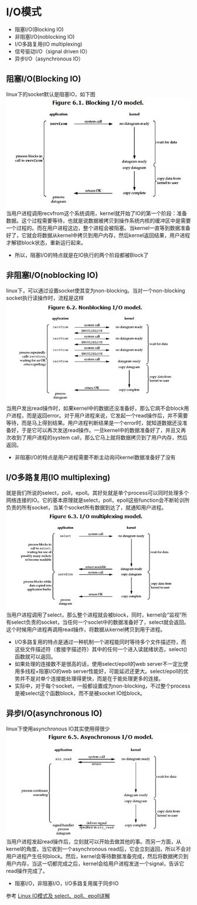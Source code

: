 
# I/O模式
* 阻塞I/O(Blocking IO)
* 非阻塞I/O(noblocking IO)
* I/O多路复用(IO multiplexing)
* 信号驱动I/O（signal driven IO）
* 异步I/O（asynchronous IO）

## 阻塞I/O(Blocking IO)
linux下的socket默认是阻塞IO，如下图  
![阻塞I/O](../../image/operating-system/operating-system01.png)
当用户进程调用recvfrom这个系统调用，kernel就开始了IO的第一个阶段：准备数据。这个过程需要等待，也就是说数据被拷贝到操作系统内核的缓冲区中是需要一个过程的。而在用户进程这边，整个进程会被阻塞。当kernel一直等到数据准备好了，它就会将数据从kernel中拷贝到用户内存，然后kernel返回结果，用户进程才解锁block状态，重新运行起来。
* 所以，阻塞I/O的特点就是在IO执行的两个阶段都被Block了

## 非阻塞I/O(noblocking IO)
linux下，可以通过设置socket使其变为non-blocking。当对一个non-blocking socket执行读操作时，流程是这样
![非阻塞I/O](../../image/operating-system/operating-system02.png)   
当用户发出read操作时，如果kernel中的数据还没准备好，那么它病不会block用户进程，而是返回error。对于用户进程来说，它发起一个read操作后，并不需要等待，而是马上得到结果。用户进程判断结果是一个error时，就知道数据还没准备好，于是它可以再次发送read操作。一旦kernel中的数据准备好了，并且又再次收到了用户进程的system call，那么它马上就将数据拷贝到了用户内存，然后返回。
* 非阻塞I/O的特点是用户进程需要不断主动询问kernel数据准备好了没有

## I/O多路复用(IO multiplexing)
就是我们所说的select，poll，epoll。其好处就是单个process可以同时处理多个网络连接的IO。它的基本原理就是select，poll，epoll这些function会不断轮训所负责的所有socket，当某个socket所有数据到达了，就通知用户进程。
![I/O多路复用](../../image/operating-system/operating-system03.png)  
当用户进程调用了select，那么整个进程就会被block，同时，kernel会“监视”所有select负责的socket，当任何一个soclet中的数据准备好了，select就会返回。这个时候用户进程再调用read操作，将数据从kernel拷贝到用于进程。
* I/O多路复用的特点是通过一种机制一个进程能同时等待多个文件描述符，而这些文件描述符（套接字描述符）其中的任何一个进入读就绪状态，select()函数就可以返回。
* 如果处理的连接数不是很高的话，使用select/epoll的web server不一定比使用多线程+阻塞I/O的web server性能好，可能延迟还更大。select/epoll的优势并不是对单个连接能处理得更快，而是在于能处理更多的连接。
* 实际中，对于每个socket，一般都设置成为non-blocking，不过整个process是被select这个函数block，而不是被socket IO给block。


## 异步I/O(asynchronous IO)
linux下使用asynchronous IO其实使用得很少
![异步I/O](../../image/operating-system/operating-system04.png)
当用户进程发起read操作后，立刻就可以开始去做其他的事。而另一方面，从kernel的角度，当它收到一个asynchronous read后，它会立刻返回，所以不会对用户进程产生任何block。然后，kernel会等待数据准备完成，然后将数据拷贝到用户内存，当这一切都完成之后，kernel会给用户进程发送一个signal，告诉它read操作完成了。

* 阻塞I/O，非阻塞I/O，I/O多路复用属于同步IO

参考
[Linux IO模式及 select、poll、epoll详解](https://segmentfault.com/a/1190000003063859)